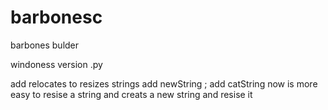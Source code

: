 # barbonesc
barbones bulder



windoness version  .py

add relocates to resizes strings
add newString ; add catString now is more easy to resise a string and creats a new string and resise it
